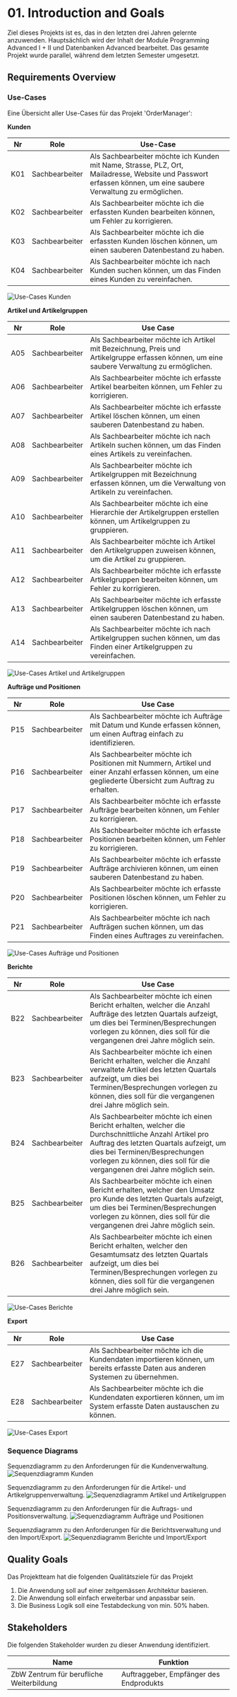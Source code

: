 # 01. Introduction and Goals
Ziel dieses Projekts ist es, das in den letzten drei Jahren gelernte anzuwenden. Hauptsächlich wird der Inhalt der Module Programming Advanced I + II und Datenbanken Advanced bearbeitet. Das gesamte Projekt wurde parallel, während dem letzten Semester umgesetzt.

## Requirements Overview

### Use-Cases
Eine Übersicht aller Use-Cases für das Projekt 'OrderManager':

**Kunden**

| Nr | Role | Use-Case |
| - | - | - |
| K01 | Sachbearbeiter | Als Sachbearbeiter möchte ich Kunden mit Name, Strasse, PLZ, Ort, Mailadresse, Website und Passwort erfassen können, um eine saubere Verwaltung zu ermöglichen. |
| K02 | Sachbearbeiter | Als Sachbearbeiter möchte ich die erfassten Kunden bearbeiten können, um Fehler zu korrigieren. |
| K03 | Sachbearbeiter | Als Sachbearbeiter möchte ich die erfassten Kunden löschen können, um einen sauberen Datenbestand zu haben. |
| K04 | Sachbearbeiter | Als Sachbearbeiter möchte ich nach Kunden suchen können, um das Finden eines Kunden zu vereinfachen. |

![Use-Cases Kunden](images/usecase/customer_usecase.png)

**Artikel und Artikelgruppen**

| Nr | Role | Use Case |
| - | - | - |
| A05 | Sachbearbeiter | Als Sachbearbeiter möchte ich Artikel mit Bezeichnung, Preis und Artikelgruppe erfassen können, um eine saubere Verwaltung zu ermöglichen. |
| A06 | Sachbearbeiter | Als Sachbearbeiter möchte ich erfasste Artikel bearbeiten können, um Fehler zu korrigieren. |
| A07 | Sachbearbeiter | Als Sachbearbeiter möchte ich erfasste Artikel löschen können, um einen sauberen Datenbestand zu haben. |
| A08 | Sachbearbeiter | Als Sachbearbeiter möchte ich nach Artikeln suchen können, um das Finden eines Artikels zu vereinfachen. |
| A09 | Sachbearbeiter | Als Sachbearbeiter möchte ich Artikelgruppen mit Bezeichnung erfassen können, um die Verwaltung von Artikeln zu vereinfachen. |
| A10 | Sachbearbeiter | Als Sachbearbeiter möchte ich eine Hierarchie der Artikelgruppen erstellen können, um Artikelgruppen zu gruppieren. |
| A11 | Sachbearbeiter | Als Sachbearbeiter möchte ich Artikel den Artikelgruppen zuweisen können, um die Artikel zu gruppieren. |
| A12 | Sachbearbeiter | Als Sachbearbeiter möchte ich erfasste Artikelgruppen bearbeiten können, um Fehler zu korrigieren. |
| A13 | Sachbearbeiter | Als Sachbearbeiter möchte ich erfasste Artikelgruppen löschen können, um einen sauberen Datenbestand zu haben. |
| A14 | Sachbearbeiter | Als Sachbearbeiter möchte ich nach Artikelgruppen suchen können, um das Finden einer Artikelgruppen zu vereinfachen. |

![Use-Cases Artikel und Artikelgruppen](images/usecase/item_usecase.png)

**Aufträge und Positionen**

| Nr | Role | Use Case |
| - | - | - |
| P15 | Sachbearbeiter | Als Sachbearbeiter möchte ich Aufträge mit Datum und Kunde erfassen können, um einen Auftrag einfach zu identifizieren. |
| P16 | Sachbearbeiter | Als Sachbearbeiter möchte ich Positionen mit Nummern, Artikel und einer Anzahl erfassen können, um eine gegliederte Übersicht zum Auftrag zu erhalten. |
| P17 | Sachbearbeiter | Als Sachbearbeiter möchte ich erfasste Aufträge bearbeiten können, um Fehler zu korrigieren. |
| P18 | Sachbearbeiter | Als Sachbearbeiter möchte ich erfasste Positionen bearbeiten können, um Fehler zu korrigieren. |
| P19 | Sachbearbeiter | Als Sachbearbeiter möchte ich erfasste Aufträge archivieren können, um einen sauberen Datenbestand zu haben. |
| P20 | Sachbearbeiter | Als Sachbearbeiter möchte ich erfasste Positionen löschen können, um Fehler zu korrigieren. |
| P21 | Sachbearbeiter | Als Sachbearbeiter möchte ich nach Aufträgen suchen können, um das Finden eines Auftrages zu vereinfachen. |

![Use-Cases Aufträge und Positionen](images/usecase/order_usecase.png)

**Berichte**

| Nr | Role | Use Case |
| - | - | - |
| B22 | Sachbearbeiter | Als Sachbearbeiter möchte ich einen Bericht erhalten, welcher die Anzahl Aufträge des letzten Quartals aufzeigt, um dies bei Terminen/Besprechungen vorlegen zu können, dies soll für die vergangenen drei Jahre möglich sein. |
| B23 | Sachbearbeiter | Als Sachbearbeiter möchte ich einen Bericht erhalten, welcher die Anzahl verwaltete Artikel des letzten Quartals aufzeigt, um dies bei Terminen/Besprechungen vorlegen zu können, dies soll für die vergangenen drei Jahre möglich sein. |
| B24 | Sachbearbeiter | Als Sachbearbeiter möchte ich einen Bericht erhalten, welcher die Durchschnittliche Anzahl Artikel pro Auftrag des letzten Quartals aufzeigt, um dies bei Terminen/Besprechungen vorlegen zu können, dies soll für die vergangenen drei Jahre möglich sein. |
| B25 | Sachbearbeiter | Als Sachbearbeiter möchte ich einen Bericht erhalten, welcher den Umsatz pro Kunde des letzten Quartals aufzeigt, um dies bei Terminen/Besprechungen vorlegen zu können, dies soll für die vergangenen drei Jahre möglich sein. |
| B26 | Sachbearbeiter | Als Sachbearbeiter möchte ich einen Bericht erhalten, welcher den Gesamtumsatz des letzten Quartals aufzeigt, um dies bei Terminen/Besprechungen vorlegen zu können, dies soll für die vergangenen drei Jahre möglich sein. |

![Use-Cases Berichte](images/usecase/report_usecase.png)

**Export**

| Nr | Role | Use Case |
| - | - | - |
| E27 | Sachbearbeiter | Als Sachbearbeiter möchte ich die Kundendaten importieren können, um bereits erfasste Daten aus anderen Systemen zu übernehmen. |
| E28 | Sachbearbeiter | Als Sachbearbeiter möchte ich die Kundendaten exportieren können, um im System erfasste Daten austauschen zu können. |

![Use-Cases Export](images/usecase/export_usecase.png)

### Sequence Diagrams
Sequenzdiagramm zu den Anforderungen für die Kundenverwaltung.
![Sequenzdiagramm Kunden](images/sequence/customer_sequence.png)

Sequenzdiagramm zu den Anforderungen für die Artikel- und Artikelgruppenverwaltung.
![Sequenzdiagramm Artikel und Artikelgruppen](images/sequence/item_sequence.png)

Sequenzdiagramm zu den Anforderungen für die Auftrags- und Positionsverwaltung.
![Sequenzdiagramm Aufträge und Positionen](images/sequence/order_sequence.png)

Sequenzdiagramm zu den Anforderungen für die Berichtsverwaltung und den Import/Export.
![Sequenzdiagramm Berichte und Import/Export](images/sequence/report_export_sequence.png)

## Quality Goals
Das Projektteam hat die folgenden Qualitätsziele für das Projekt 

1. Die Anwendung soll auf einer zeitgemässen Architektur basieren. 
2. Die Anwendung soll einfach erweiterbar und anpassbar sein.
3. Die Business Logik soll eine Testabdeckung von min. 50% haben.


## Stakeholders
Die folgenden Stakeholder wurden zu dieser Anwendung identifiziert.

| Name   |  Funktion |
| - | - |
| ZbW Zentrum für berufliche Weiterbildung | Auftraggeber, Empfänger des Endprodukts |

